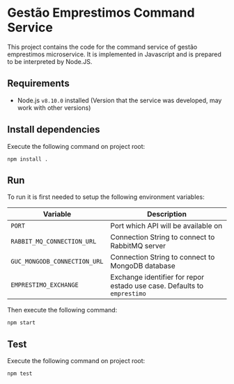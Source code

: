 # Gestão Emprestimos Command Service

This project contains the code for the command service of gestão emprestimos microservice. It is implemented in Javascript and is prepared to be interpreted by Node.JS.

## Requirements

- Node.js `v8.10.0` installed (Version that the service was developed, may work with other versions)

## Install dependencies

Execute the following command on project root:

```
npm install .
```

## Run

To run it is first needed to setup the following environment variables:

|Variable|Description|
|--------|-----------|
|`PORT`|Port which API will be available on|
|`RABBIT_MQ_CONNECTION_URL`|Connection String to connect to RabbitMQ server|
|`GUC_MONGODB_CONNECTION_URL`|Connection String to connect to MongoDB database|
|`EMPRESTIMO_EXCHANGE`|Exchange identifier for repor estado use case. Defaults to `emprestimo`|

Then execute the following command:

```
npm start
```

## Test

Execute the following command on project root:

```
npm test
```